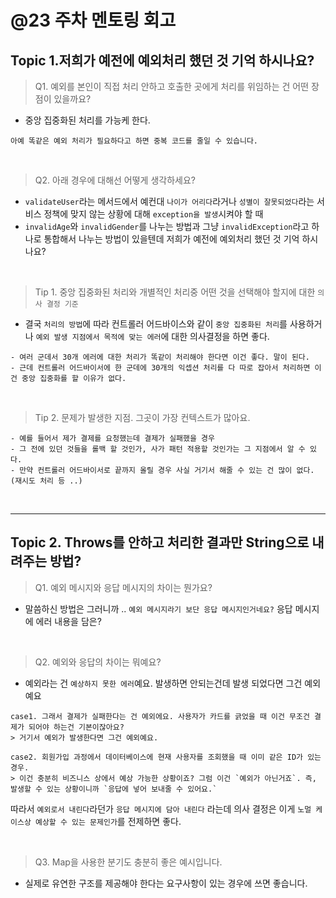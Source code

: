 # @23 주차 멘토링 회고


## Topic 1.저희가 예전에 예외처리 했던 것 기억 하시나요? 
> Q1. 예외를 본인이 직접 처리 안하고 호출한 곳에게 처리를 위임하는 건 어떤 장점이 있을까요?
- 중앙 집중화된 처리를 가능케 한다.
```
아예 똑같은 예외 처리가 필요하다고 하면 중복 코드를 줄일 수 있습니다.
```

<br>

> Q2. 아래 경우에  대해선 어떻게 생각하세요?
- `validateUser`라는 메서드에서 예컨대 `나이가 어리다`라거나 `성별이 잘못되었다`라는 서비스 정책에 맞지 않는 상황에 대해 `exception을 발생`시켜야 할 때 
- `invalidAge`와 `invalidGender`를 나누는 방법과 그냥 `invalidException`라고 하나로 통합해서 나누는 방법이 있을텐데 저희가 예전에 예외처리 했던 것 기억 하시나요?


<br>

> Tip 1. 중앙 집중화된 처리와 개별적인 처리중 어떤 것을 선택해야 할지에 대한 `의사 결정 기준`
- 결국 `처리의 방법`에 따라 컨트롤러 어드바이스와 같이 `중앙 집중화된 처리`를 사용하거나 `예외 발생 지점에서 목적에 맞는 에러`에 대한 의사결정을 하면 좋다.

```
- 여러 군데서 30개 에러에 대한 처리가 똑같이 처리해야 한다면 이건 좋다. 말이 된다.
- 근데 컨트롤러 어드바이서에 한 군데에 30개의 익셉션 처리를 다 따로 잡아서 처리하면 이건 중앙 집중화를 할 이유가 없다.
```

<br>

> Tip 2. 문제가 발생한 지점. 그곳이 가장 컨텍스트가 많아요.
```
- 예를 들어서 제가 결제를 요청했는데 결제가 실패했을 경우
- 그 전에 있던 것들을 롤백 할 것인가, 사가 패턴 적용할 것인가는 그 지점에서 알 수 있다.
- 만약 컨트롤러 어드바이서로 끝까지 올릴 경우 사실 거기서 해줄 수 있는 건 많이 없다. (재시도 처리 등 ..)
```



<br>

---


## Topic 2. Throws를 안하고 처리한 결과만 String으로 내려주는 방법?
> Q1. 예외 메시지와 응답 메시지의 차이는 뭔가요?
- 말씀하신 방법은 그러니까 .. `예외 메시지라기 보단 응답 메시지인거네요?` 응답 메시지에 에러 내용을 담은?

<br>

> Q2. 예외와 응답의 차이는 뭐예요?
- 예외라는 건 `예상하지 못한 에러`예요. 발생하면 안되는건데 발생 되었다면 그건 예외예요
```
case1. 그래서 결제가 실패한다는 건 예외에요. 사용자가 카드를 긁었을 때 이건 무조건 결제가 되어야 하는건 기본이잖아요?
> 거기서 예외가 발생한다면 그건 예외예요.
```
```
case2. 회원가입 과정에서 데이터베이스에 현재 사용자를 조회했을 때 이미 같은 ID가 있는 경우.
> 이건 충분히 비즈니스 상에서 예상 가능한 상황이죠? 그럼 이건 `예외가 아닌거죠`. 즉, 발생할 수 있는 상황이니까 `응답에 넣어 보내줄 수 있어요.`
```

따라서 `예외로서 내린다`라던가 `응답 메시지에 담아 내린다` 라는데 의사 결정은 이게 `노멀 케이스상 예상할 수 있는 문제인가`를 전제하면 좋다.

<br>

> Q3. Map을 사용한 분기도 충분히 좋은 예시입니다.
- 실제로 유연한 구조를 제공해야 한다는 요구사항이 있는 경우에 쓰면 좋습니다.





